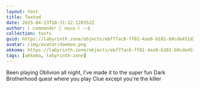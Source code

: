 ```yaml
---
layout: text
title: Texted
date: 2025-04-23T10:31:12.120352Z
author: ⸸ commander ░ nova ⸸ :~$
collection: texts
guid: https://labyrinth.zone/objects/ebf77ac6-ff81-4aa9-b101-b0cde451d3bd
avatar: /img/avatar/daemon.png
akkoma: https://labyrinth.zone/objects/ebf77ac6-ff81-4aa9-b101-b0cde451d3bd
tags: [akkoma, labyrinth-zone]
---
```


<p>Been playing Oblivion all night, I've made it to the super fun Dark Brotherhood quest where you play Clue except you're the killer</p>